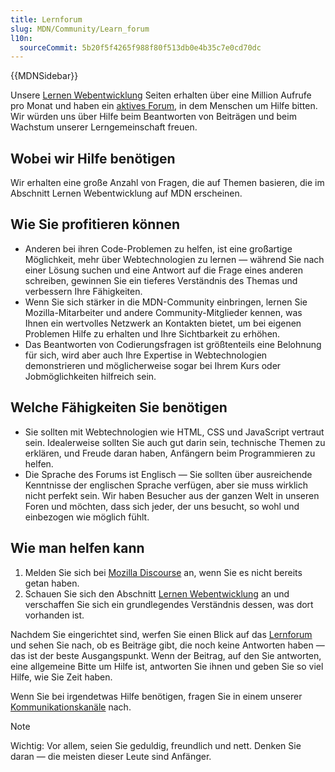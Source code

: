 ```yaml
---
title: Lernforum
slug: MDN/Community/Learn_forum
l10n:
  sourceCommit: 5b20f5f4265f988f80f513db0e4b35c7e0cd70dc
---
```


{{MDNSidebar}}

Unsere [Lernen Webentwicklung](/de/docs/Learn_web_development) Seiten erhalten über eine Million Aufrufe pro Monat und haben ein [aktives Forum](https://discourse.mozilla.org/c/mdn/learn/250), in dem Menschen um Hilfe bitten.
Wir würden uns über Hilfe beim Beantworten von Beiträgen und beim Wachstum unserer Lerngemeinschaft freuen.

## Wobei wir Hilfe benötigen

Wir erhalten eine große Anzahl von Fragen, die auf Themen basieren, die im Abschnitt Lernen Webentwicklung auf MDN erscheinen.

## Wie Sie profitieren können

- Anderen bei ihren Code-Problemen zu helfen, ist eine großartige Möglichkeit, mehr über Webtechnologien zu lernen — während Sie nach einer Lösung suchen und eine Antwort auf die Frage eines anderen schreiben, gewinnen Sie ein tieferes Verständnis des Themas und verbessern Ihre Fähigkeiten.
- Wenn Sie sich stärker in die MDN-Community einbringen, lernen Sie Mozilla-Mitarbeiter und andere Community-Mitglieder kennen, was Ihnen ein wertvolles Netzwerk an Kontakten bietet, um bei eigenen Problemen Hilfe zu erhalten und Ihre Sichtbarkeit zu erhöhen.
- Das Beantworten von Codierungsfragen ist größtenteils eine Belohnung für sich, wird aber auch Ihre Expertise in Webtechnologien demonstrieren und möglicherweise sogar bei Ihrem Kurs oder Jobmöglichkeiten hilfreich sein.

## Welche Fähigkeiten Sie benötigen

- Sie sollten mit Webtechnologien wie HTML, CSS und JavaScript vertraut sein. Idealerweise sollten Sie auch gut darin sein, technische Themen zu erklären, und Freude daran haben, Anfängern beim Programmieren zu helfen.
- Die Sprache des Forums ist Englisch — Sie sollten über ausreichende Kenntnisse der englischen Sprache verfügen, aber sie muss wirklich nicht perfekt sein. Wir haben Besucher aus der ganzen Welt in unseren Foren und möchten, dass sich jeder, der uns besucht, so wohl und einbezogen wie möglich fühlt.

## Wie man helfen kann

1. Melden Sie sich bei [Mozilla Discourse](https://discourse.mozilla.org/) an, wenn Sie es nicht bereits getan haben.
2. Schauen Sie sich den Abschnitt [Lernen Webentwicklung](/de/docs/Learn_web_development) an und verschaffen Sie sich ein grundlegendes Verständnis dessen, was dort vorhanden ist.

Nachdem Sie eingerichtet sind, werfen Sie einen Blick auf das [Lernforum](https://discourse.mozilla.org/c/mdn/learn/250) und sehen Sie nach, ob es Beiträge gibt, die noch keine Antworten haben — das ist der beste Ausgangspunkt.
Wenn der Beitrag, auf den Sie antworten, eine allgemeine Bitte um Hilfe ist, antworten Sie ihnen und geben Sie so viel Hilfe, wie Sie Zeit haben.

Wenn Sie bei irgendetwas Hilfe benötigen, fragen Sie in einem unserer [Kommunikationskanäle](/de/docs/MDN/Community/Communication_channels) nach.

> [!NOTE]
> Wichtig: Vor allem, seien Sie geduldig, freundlich und nett. Denken Sie daran — die meisten dieser Leute sind Anfänger.
